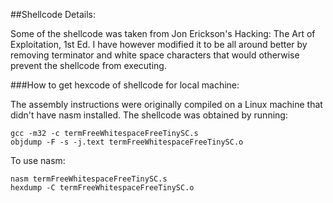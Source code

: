 ##Shellcode Details:

Some of the shellcode was taken from Jon Erickson's Hacking: The Art of Exploitation, 1st Ed. I have however modified it to be all around better by removing terminator and white space characters that would otherwise prevent the shellcode from executing.

###How to get hexcode of shellcode for local machine:

The assembly instructions were originally compiled on a Linux machine that didn't have nasm installed. The shellcode was obtained by running:

``` 
gcc -m32 -c termFreeWhitespaceFreeTinySC.s
objdump -F -s -j.text termFreeWhitespaceFreeTinySC.o
``` 

To use nasm:

``` 
nasm termFreeWhitespaceFreeTinySC.s
hexdump -C termFreeWhitespaceFreeTinySC.o
``` 
